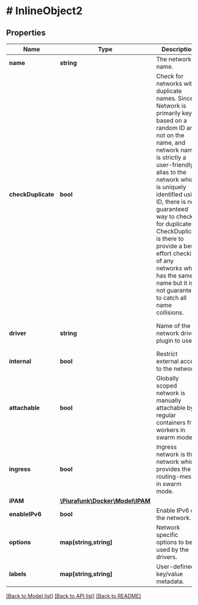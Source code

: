# # InlineObject2

## Properties

Name | Type | Description | Notes
------------ | ------------- | ------------- | -------------
**name** | **string** | The network&#39;s name. | 
**checkDuplicate** | **bool** | Check for networks with duplicate names. Since Network is primarily keyed based on a random ID and not on the name, and network name is strictly a user-friendly alias to the network which is uniquely identified using ID, there is no guaranteed way to check for duplicates. CheckDuplicate is there to provide a best effort checking of any networks which has the same name but it is not guaranteed to catch all name collisions. | [optional] 
**driver** | **string** | Name of the network driver plugin to use. | [optional] [default to 'bridge']
**internal** | **bool** | Restrict external access to the network. | [optional] 
**attachable** | **bool** | Globally scoped network is manually attachable by regular containers from workers in swarm mode. | [optional] 
**ingress** | **bool** | Ingress network is the network which provides the routing-mesh in swarm mode. | [optional] 
**iPAM** | [**\Piurafunk\Docker\Model\IPAM**](IPAM.md) |  | [optional] 
**enableIPv6** | **bool** | Enable IPv6 on the network. | [optional] 
**options** | **map[string,string]** | Network specific options to be used by the drivers. | [optional] 
**labels** | **map[string,string]** | User-defined key/value metadata. | [optional] 

[[Back to Model list]](../../README.md#documentation-for-models) [[Back to API list]](../../README.md#documentation-for-api-endpoints) [[Back to README]](../../README.md)


